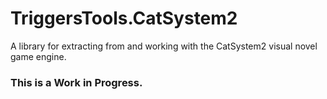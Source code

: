 # TriggersTools.CatSystem2
A library for extracting from and working with the CatSystem2 visual novel game engine.

### This is a Work in Progress.

